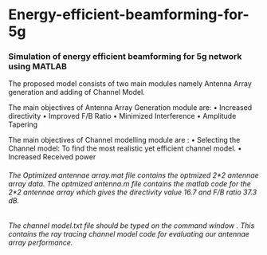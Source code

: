 # Energy-efficient-beamforming-for-5g
### Simulation of energy efficient beamforming for 5g network using MATLAB

The proposed model consists of two main modules namely Antenna Array generation and adding of Channel Model.

The main objectives of Antenna Array Generation module are:
• Increased directivity
• Improved F/B Ratio
• Minimized Interference
• Amplitude Tapering

The main objectives of Channel modelling module are :
• Selecting the Channel model: To find the most realistic yet efficient channel model.
• Increased Received power

###### The Optimized antennae array.mat file contains the optmized 2\*2 antennae array data. The optmized antenna.m file contains the matlab code for the 2\*2 antennae array which gives the directivity value 16.7 and F/B ratio 37.3 dB.

###### The channel model.txt file should be typed on the command window . This contains the ray tracing channel model code for evaluating our antennae array performance.
